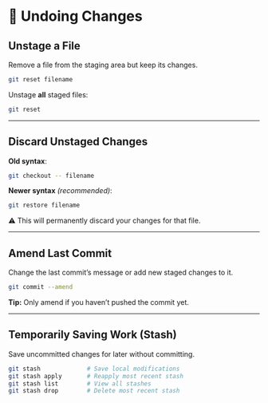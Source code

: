 # 🧹 Undoing Changes

## Unstage a File

Remove a file from the staging area but keep its changes.

```bash
git reset filename
```

Unstage **all** staged files:

```bash
git reset
```

---

## Discard Unstaged Changes

**Old syntax**:

```bash
git checkout -- filename
```

**Newer syntax** *(recommended)*:

```bash
git restore filename
```

⚠️ This will permanently discard your changes for that file.

---

## Amend Last Commit

Change the last commit’s message or add new staged changes to it.

```bash
git commit --amend
```

**Tip:** Only amend if you haven’t pushed the commit yet.

---

## Temporarily Saving Work (Stash)

Save uncommitted changes for later without committing.

```bash
git stash             # Save local modifications
git stash apply       # Reapply most recent stash
git stash list        # View all stashes
git stash drop        # Delete most recent stash
```